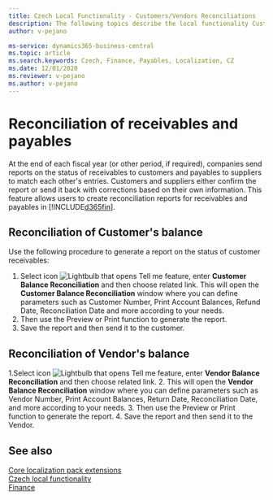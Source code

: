 ```yaml
---
title: Czech Local Functionality - Customers/Vendors Reconciliations
description: The following topics describe the local functionality Customers/Vendors Reconciliations in the Czech version of Business Central.
author: v-pejano

ms-service: dynamics365-business-central
ms.topic: article
ms.search.keywords: Czech, Finance, Payables, Localization, CZ
ms.date: 12/01/2020
ms.reviewer: v-pejano
ms.author: v-pejano
---
```


# Reconciliation of receivables and payables

At the end of each fiscal year (or other period, if required), companies send reports on the status of receivables to customers and payables to suppliers to match each other's entries. Customers and suppliers either confirm the report or send it back with corrections based on their own information. This feature allows users to create reconciliation reports for receivables and payables in [!INCLUDE[d365fin](../../includes/d365fin_long_md.md)].

## Reconciliation of Customer's balance

Use the following procedure to generate a report on the status of customer receivables:

1. Select icon ![Lightbulb that opens Tell me feature](../../media/ui-search/search_small.png "Tell me what do you want to do"), enter **Customer Balance Reconciliation** and then choose related link. This will open the **Customer Balance Reconciliation** window where you can define parameters such as Customer Number, Print Account Balances, Refund Date, Reconciliation Date and more according to your needs.
3. Then use the Preview or Print function to generate the report.
4. Save the report and then send it to the customer.

## Reconciliation of Vendor's balance 
1.Select icon ![Lightbulb that opens Tell me feature](../../media/ui-search/search_small.png "Tell me what do you want to do"), enter **Vendor Balance Reconciliation** and then choose related link.
2. This will open the **Vendor Balance Reconciliation** window where you can define parameters such as Vendor Number, Print Account Balances, Return Date, Reconciliation Date, and more according to your needs.
3. Then use the Preview or Print function to generate the report.
4. Save the report and then send it to the Vendor.
## See also

[Core localization pack extensions](ui-extensions-core-localization-pack-cz.md)  
[Czech local functionality](czech-local-functionality.md)  
[Finance](../../finance.md)  
